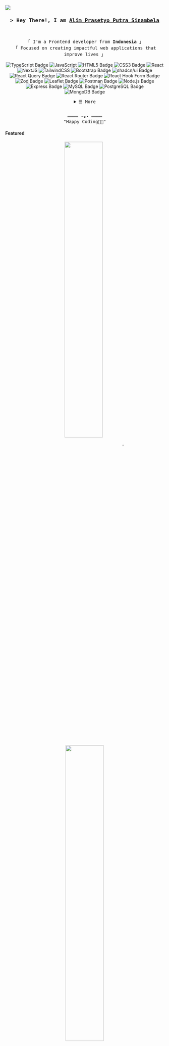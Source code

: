 
[![](https://visitcount.itsvg.in/api?id=alimprasetyo77&icon=6&color=1)](https://visitcount.itsvg.in)

<!-- Title -->
<h3 align="center">
        <samp>&gt; Hey There!, I am
                <b><a href="#">Alim Prasetyo Putra Sinambela</a></b>
        </samp>
</h3>
<br>

<p align="center">
        <!-- Intro -->
        <samp>
                「 I'm a Frontend developer from <b>Indonesia</b> 」
                <br>
                「 Focused on creating impactful web applications that improve lives</b> 」
                <br>
                <br>
        </samp>
        <!-- Technologies -->
<img src="https://img.shields.io/badge/TypeScript-3178C6?logo=typescript&logoColor=fff&style=flat-square" alt="TypeScript Badge">
        <img alt="JavaScript"src="https://img.shields.io/badge/-JavaScript-F7DF1E?style=flat-square&logo=JavaScript&logoColor=white">
        <img src="https://img.shields.io/badge/HTML5-E34F26?logo=html5&logoColor=fff&style=flat-square" alt="HTML5 Badge">
        <img src="https://img.shields.io/badge/CSS3-1572B6?logo=css3&logoColor=fff&style=flat-square" alt="CSS3 Badge">
       	<img alt="React"src="https://img.shields.io/badge/-React-02cdf1?style=flat-square&logo=React&logoColor=white">
     	<img alt="NextJS"src="https://img.shields.io/badge/-NextJS-white?style=flat-square&logo=Next.js&logoColor=black">
     	<img alt="TailwindCSS"src="https://img.shields.io/badge/-TailwindCSS-10172a?style=flat-square&logo=Tailwindcss&logoColor=37bcf8">
        <img src="https://img.shields.io/badge/Bootstrap-7952B3?logo=bootstrap&logoColor=fff&style=flat-square" alt="Bootstrap Badge">
        <img src="https://img.shields.io/badge/shadcn%2Fui-000?logo=shadcnui&logoColor=fff&style=flat-square" alt="shadcn/ui Badge">
   <img src="https://img.shields.io/badge/React%20Query-FF4154?logo=reactquery&logoColor=fff&style=flat-square" alt="React Query Badge">
   <img src="https://img.shields.io/badge/React%20Router-CA4245?logo=reactrouter&logoColor=fff&style=flat-square" alt="React Router Badge">
   <img src="https://img.shields.io/badge/React%20Hook%20Form-EC5990?logo=reacthookform&logoColor=fff&style=flat-square" alt="React Hook Form Badge">
   <img src="https://img.shields.io/badge/Zod-3E67B1?logo=zod&logoColor=fff&style=flat-square" alt="Zod Badge">
   <img src="https://img.shields.io/badge/Leaflet-199900?logo=leaflet&logoColor=fff&style=flat-square" alt="Leaflet Badge">
   <img src="https://img.shields.io/badge/Postman-FF6C37?logo=postman&logoColor=fff&style=flat-square" alt="Postman Badge">
   <img src="https://img.shields.io/badge/Node.js-393?logo=nodedotjs&logoColor=fff&style=flat-square" alt="Node.js Badge">
   <img src="https://img.shields.io/badge/Express-000?logo=express&logoColor=fff&style=flat-square" alt="Express Badge">
   <img src="https://img.shields.io/badge/MySQL-4479A1?logo=mysql&logoColor=fff&style=flat-square" alt="MySQL Badge">
   <img src="https://img.shields.io/badge/PostgreSQL-4169E1?logo=postgresql&logoColor=fff&style=flat-square" alt="PostgreSQL Badge">
   <img src="https://img.shields.io/badge/MongoDB-47A248?logo=mongodb&logoColor=fff&style=flat-square" alt="MongoDB Badge">
</p>

<!-- Details Section -->
<details align="center">
    <summary> <samp>&#9776; More</samp></summary>
    <p align="center">
        <br>
        <!-- Activity Widget -->
      <p><img align="center" src="https://github-readme-stats.vercel.app/api/top-langs?username=alimprasetyo77&show_icons=true&locale=en&layout=compact" alt="alimprasetyo77" /></p>

<p><img align="center" src="https://github-readme-streak-stats.herokuapp.com/?user=alimprasetyo77" alt="alimprasetyo77" /></p>
        <br>
        <!-- Social Links -->
        <p>Find me on</p>
        <!-- Mail -->
        <a href="mailto:connect.alimprasetyo96@gmail.com" target="_blank"><img alt="Mail"
                src="https://img.shields.io/badge/-Mail-EA4335?style=flat-square&logo=Gmail&logoColor=white">
        </a>
        <!-- Linkedin -->
        <a href="https://www.linkedin.com/in/alim-prasetyo-putra-sinambela-860a5b2b6/" target="_blank"><img alt="Linkedin"
                src="https://img.shields.io/badge/-Linkedin-0A66C2?style=flat-square&logo=Linkedin&logoColor=white">
        </a>
</details>
<br>

<!-- Footer -->
<samp>
    <p align="center">
        ════ ⋆★⋆ ════
        <br>
        "Happy Coding👨‍💻"
    </p>
</samp>

<!-- Featured Repositories -->
#### Featured

<p align="center">
<a href="https://github.com/alimprasetyo77/KosKita">
<img width='49%' align="center"src="https://github-readme-stats.vercel.app/api/pin/?username=alimprasetyo77&repo=KosKita&border_color=19A7CE&bg_color=0D1117&title_color=C9D1D9&text_color=8B949E&icon_color=19A7CE" />
</a>
<span>&nbsp;</span>
<a href="https://github.com/alimprasetyo77/RedStore">
<img width='49%' align="center"src="https://github-readme-stats.vercel.app/api/pin/?username=alimprasetyo77&repo=RedStore&border_color=19A7CE&bg_color=0D1117&title_color=C9D1D9&text_color=8B949E&icon_color=19A7CE" />
</a>
</p>

<p align="center">
<a href="https://github.com/alimprasetyo77/movies-app">
<img width='49%' align="center"src="https://github-readme-stats.vercel.app/api/pin/?username=alimprasetyo77&repo=movies-app&border_color=19A7CE&bg_color=0D1117&title_color=C9D1D9&text_color=8B949E&icon_color=19A7CE" />
</a>
<span>&nbsp;</span>
<a href="https://github.com/alimprasetyo77/pokeGo">
<img width='49%' align="center"src="https://github-readme-stats.vercel.app/api/pin/?username=alimprasetyo77&repo=pokeGo&border_color=19A7CE&bg_color=0D1117&title_color=C9D1D9&text_color=8B949E&icon_color=19A7CE" />
</a>
</p>
